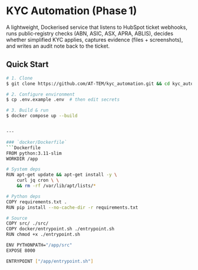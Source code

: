 # KYC Automation (Phase 1)

A lightweight, Dockerised service that listens to HubSpot ticket webhooks, runs public‑registry checks (ABN, ASIC, ASX, APRA, ABLIS), decides whether simplified KYC applies, captures evidence (files + screenshots), and writes an audit note back to the ticket.

## Quick Start
```bash
# 1. Clone
$ git clone https://github.com/AT-TEM/kyc_automation.git && cd kyc_automation

# 2. Configure environment
$ cp .env.example .env  # then edit secrets

# 3. Build & run
$ docker compose up --build


---

### `docker/Dockerfile`
```Dockerfile
FROM python:3.11-slim
WORKDIR /app

# System deps
RUN apt-get update && apt-get install -y \
    curl jq cron \ \
    && rm -rf /var/lib/apt/lists/*

# Python deps
COPY requirements.txt .
RUN pip install --no-cache-dir -r requirements.txt

# Source
COPY src/ ./src/
COPY docker/entrypoint.sh ./entrypoint.sh
RUN chmod +x ./entrypoint.sh

ENV PYTHONPATH="/app/src"
EXPOSE 8000

ENTRYPOINT ["/app/entrypoint.sh"]

